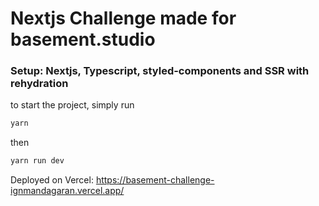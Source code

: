 # Nextjs Challenge made for basement.studio
### Setup: Nextjs, Typescript, styled-components and SSR with rehydration

to start the project, simply run

```bash
yarn
```

then

```bash
yarn run dev
```

Deployed on Vercel: https://basement-challenge-ignmandagaran.vercel.app/
